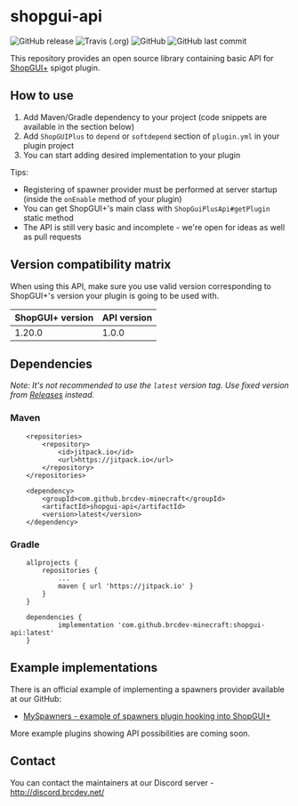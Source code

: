 # shopgui-api 
![GitHub release](https://img.shields.io/github/release/brcdev-minecraft/shopgui-api)
![Travis (.org)](https://img.shields.io/travis/brcdev-minecraft/shopgui-api)
![GitHub](https://img.shields.io/github/license/brcdev-minecraft/shopgui-api)
![GitHub last commit](https://img.shields.io/github/last-commit/brcdev-minecraft/shopgui-api)

This repository provides an open source library containing basic API for [ShopGUI+](https://www.spigotmc.org/resources/shopgui-1-7-1-14.6515/) spigot plugin.

## How to use
1. Add Maven/Gradle dependency to your project (code snippets are available in the section below)
2. Add `ShopGUIPlus` to `depend` or `softdepend` section of `plugin.yml` in your plugin project
3. You can start adding desired implementation to your plugin

Tips:
* Registering of spawner provider must be performed at server startup (inside the `onEnable` method of your plugin)
* You can get ShopGUI+'s main class with `ShopGuiPlusApi#getPlugin` static method
* The API is still very basic and incomplete - we're open for ideas as well as pull requests

## Version compatibility matrix
When using this API, make sure you use valid version corresponding to ShopGUI+'s version your plugin is going to be used with.

| ShopGUI+ version  | API version |
| --- | --- |
| 1.20.0 | 1.0.0  


## Dependencies
_Note: It's not recommended to use the `latest` version tag. Use fixed version from [Releases](../releases) instead._ 
### Maven
```
	<repositories>
		<repository>
		    <id>jitpack.io</id>
		    <url>https://jitpack.io</url>
		</repository>
	</repositories>
```
```
	<dependency>
	    <groupId>com.github.brcdev-minecraft</groupId>
	    <artifactId>shopgui-api</artifactId>
	    <version>latest</version>
	</dependency>
```

### Gradle
```
	allprojects {
		repositories {
			...
			maven { url 'https://jitpack.io' }
		}
	}
```
```
	dependencies {
	        implementation 'com.github.brcdev-minecraft:shopgui-api:latest'
	}
```

## Example implementations
There is an official example of implementing a spawners provider available at our GitHub:
* [MySpawners - example of spawners plugin hooking into ShopGUI+](https://github.com/brcdev-minecraft/shopgui-api-example-spawner-provider)

More example plugins showing API possibilities are coming soon.

## Contact
You can contact the maintainers at our Discord server - http://discord.brcdev.net/
